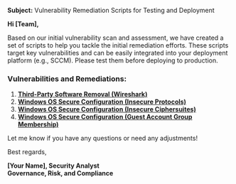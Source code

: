 **Subject:** Vulnerability Remediation Scripts for Testing and Deployment

**Hi [Team],**

Based on our initial vulnerability scan and assessment, we have created a set of scripts to help you tackle the initial remediation efforts. These scripts target key vulnerabilities and can be easily integrated into your deployment platform (e.g., SCCM). Please test them before deploying to production.

### Vulnerabilities and Remediations:
1. [**Third-Party Software Removal (Wireshark)**](https://github.com/ginkhup/misc/blob/main/Labs/remediation-wireshark-uninstall.ps1)
2. [**Windows OS Secure Configuration (Insecure Protocols)**](https://github.com/ginkhup/misc/blob/main/Labs/toggle-protocols.ps1)
3. [**Windows OS Secure Configuration (Insecure Ciphersuites)**](https://github.com/ginkhup/misc/blob/main/Labs/toggle-cipher-suites.ps1)
4. [**Windows OS Secure Configuration (Guest Account Group Membership)**](https://github.com/ginkhup/misc/blob/main/Labs/toggle-guest-local-administrators.ps1)

Let me know if you have any questions or need any adjustments!

Best regards,

**[Your Name], Security Analyst**<br/>
**Governance, Risk, and Compliance**

